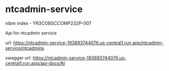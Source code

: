 # ntcadmin-service
nibm index - YR3COBSCCOMP232P-007

Api for ntcadmin service 

url: https://ntcadmin-service-193893744076.us-central1.run.app/ntcadmin-service/ntcadmins

swagger url: https://ntcadmin-service-193893744076.us-central1.run.app/api-docs/#/

